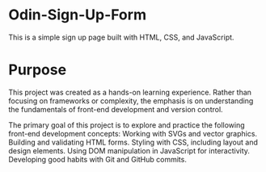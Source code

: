 # Odin-Sign-Up-Form
This is a simple sign up page built with HTML, CSS, and JavaScript.

# Purpose
This project was created as a hands-on learning experience. Rather than focusing on frameworks or complexity, the emphasis is on understanding the fundamentals of front-end development and version control.

The primary goal of this project is to explore and practice the following front-end development concepts:
Working with SVGs and vector graphics.
Building and validating HTML forms.
Styling with CSS, including layout and design elements.
Using DOM manipulation in JavaScript for interactivity.
Developing good habits with Git and GitHub commits.